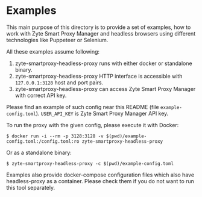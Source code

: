 # Examples

This main purpose of this directory is to provide a set of examples, how
to work with Zyte Smart Proxy Manager and headless browsers using different
technologies like Puppeteer or Selenium.

All these examples assume following:

1. zyte-smartproxy-headless-proxy runs with either docker or standalone binary.
2. zyte-smartproxy-headless-proxy HTTP interface is accessible with
   `127.0.0.1:3128` host and port pairs.
3. zyte-smartproxy-headless-proxy can access Zyte Smart Proxy Manager with
   correct API key.

Please find an example of such config near this README (file
`example-config.toml`). `USER_API_KEY` is Zyte Smart Proxy Manager API key.

To run the proxy with the given config, please execute it with Docker:

```console
$ docker run -i --rm -p 3128:3128 -v $(pwd)/example-config.toml:/config.toml:ro zyte-smartproxy-headless-proxy
```

Or as a standalone binary:

```console
$ zyte-smartproxy-headless-proxy -c $(pwd)/example-config.toml
```

Examples also provide docker-compose configuration files which also have
headless-proxy as a container. Please check them if you do not want to
run this tool separately.
